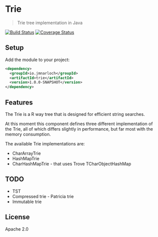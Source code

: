 # Trie

> Trie tree implementation in Java

[![Build Status](https://travis-ci.org/jmnarloch/trie.svg?branch=master)](https://travis-ci.org/jmnarloch/trie)
[![Coverage Status](https://coveralls.io/repos/jmnarloch/trie/badge.svg?branch=master&service=github)](https://coveralls.io/github/jmnarloch/trie?branch=master)

## Setup

Add the module to your project:

```xml
<dependency>
  <groupId>io.jmnarloch</groupId>
  <artifactId>trie</artifactId>
  <version>1.0.0-SNAPSHOT</version>
</dependency>
```

## Features

The Trie is a R way tree that is designed for efficient string searches.

At this moment this component defines three different implementation of the Trie, all of which differs slightly
in performance, but far most with the memory consumption.

The available Trie implementations are:

* CharArrayTrie
* HashMapTrie
* CharHashMapTrie - that uses Trove TCharObjectHashMap

## TODO

* TST
* Compressed trie - Patricia trie
* Immutable trie

## License

Apache 2.0